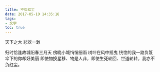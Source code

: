 ```yaml
---
title: 不负红尘
date: 2017-05-10 14:35:18
tags:
- 文学
toc: true
---
```


天下之大 悲欢一渺
<!--more-->
归时恰逢故城阳春三月天
傍晚小城悄悄细雨
树叶在风中摇曳
恍惚的我一路负笈
伞下的你却好美丽
即使物换星移、物是人非，即使生死轮回、世道轮转，我亦不负红尘。

